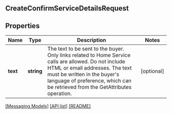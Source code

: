 ## CreateConfirmServiceDetailsRequest

## Properties

Name | Type | Description | Notes
------------ | ------------- | ------------- | -------------
**text** | **string** | The text to be sent to the buyer. Only links related to Home Service calls are allowed. Do not include HTML or email addresses. The text must be written in the buyer&#39;s language of preference, which can be retrieved from the GetAttributes operation. | [optional]

[[Messaging Models]](../) [[API list]](../../Api) [[README]](../../../README.md)
